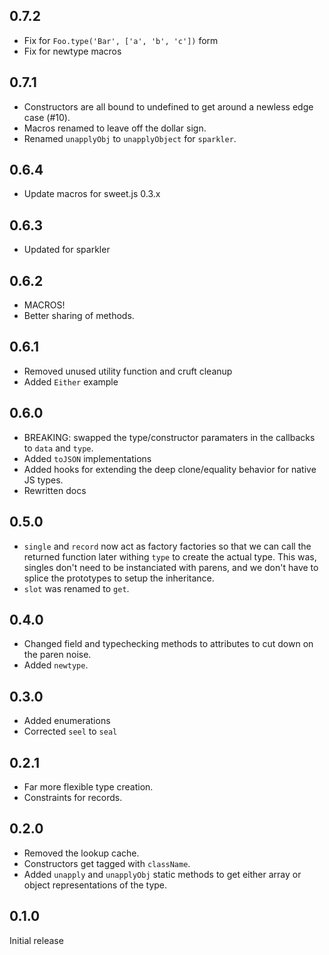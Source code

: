 ## 0.7.2

* Fix for `Foo.type('Bar', ['a', 'b', 'c'])` form
* Fix for newtype macros

## 0.7.1

* Constructors are all bound to undefined to get around a newless edge case (#10).
* Macros renamed to leave off the dollar sign.
* Renamed `unapplyObj` to `unapplyObject` for `sparkler`.

## 0.6.4

* Update macros for sweet.js 0.3.x

## 0.6.3

* Updated for sparkler

## 0.6.2

* MACROS!
* Better sharing of methods.

## 0.6.1

* Removed unused utility function and cruft cleanup
* Added `Either` example

## 0.6.0

* BREAKING: swapped the type/constructor paramaters in the callbacks to
`data` and `type`.
* Added `toJSON` implementations
* Added hooks for extending the deep clone/equality behavior for native
JS types.
* Rewritten docs

## 0.5.0

* `single` and `record` now act as factory factories so that we can call the
returned function later withing `type` to create the actual type. This was,
singles don't need to be instanciated with parens, and we don't have to splice
the prototypes to setup the inheritance.
* `slot` was renamed to `get`.

## 0.4.0

* Changed field and typechecking methods to attributes to cut down on the
paren noise.
* Added `newtype`.

## 0.3.0

* Added enumerations
* Corrected `seel` to `seal`

## 0.2.1

* Far more flexible type creation.
* Constraints for records.

## 0.2.0

* Removed the lookup cache.
* Constructors get tagged with `className`.
* Added `unapply` and `unapplyObj` static methods to get either array or object
representations of the type.

## 0.1.0

Initial release
